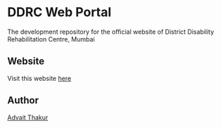 # DDRC Web Portal

The development repository for the official website of District Disability Rehabilitation Centre, Mumbai

## Website

Visit this website [here](https://ddrc-a6f4anhghegvbqeq.centralindia-01.azurewebsites.net/)

## Author

[Advait Thakur](https://github.com/AdvaitT17)
